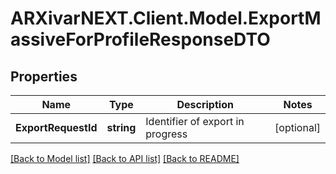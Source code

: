 # ARXivarNEXT.Client.Model.ExportMassiveForProfileResponseDTO
## Properties

Name | Type | Description | Notes
------------ | ------------- | ------------- | -------------
**ExportRequestId** | **string** | Identifier of export in progress | [optional] 

[[Back to Model list]](../README.md#documentation-for-models) [[Back to API list]](../README.md#documentation-for-api-endpoints) [[Back to README]](../README.md)

